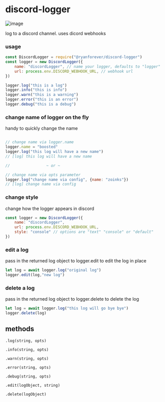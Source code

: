 # discord-logger

![image](https://cdn.glitch.com/dc4b1449-e9df-4aaa-a6ef-c17b2496dea6%2F49180_3_640px.jpg?v=1604715451701)

log to a discord channel. uses dicord webhooks

### usage
```javascript
const DiscordLogger = require("@ryanforever/discord-logger")
const logger = new DiscordLogger({
	name: "discordLogger", // name your logger, defaults to "logger"
	url: process.env.DISCORD_WEBHOOK_URL, // webhook url
})

logger.log("this is a log")
logger.info("this is info")
logger.warn("this is a warning")
logger.error("this is an error")
logger.debug("this is a debug")
```

### change name of logger on the fly
handy to quickly change the name 
```javascript

// change name via logger.name
logger.name = "boosted"
logger.log("this log will have a new name")
// [log] this log will have a new name

//                ~ or ~

// change name via opts parameter
logger.log("change name via config", {name: "zoinks"})
// [log] change name via config
````

### change style
change how the logger appears in discord
```javascript
const logger = new DiscordLogger({
	name: "discordLogger",
	url: process.env.DISCORD_WEBHOOK_URL,
	style: "console" // options are "text" "console" or "default"
})
```

### edit a log
pass in the returned log object to logger.edit to edit the log in place
```javascript
let log = await logger.log("original log")
logger.edit(log,"new log")
```

### delete a log
pass in the returned log object to logger.delete to delete the log
```javascript
let log = await logger.log("this log will go bye bye")
logger.delete(log)
```

## methods

`.log(string, opts)`

`.info(string, opts)`

`.warn(string, opts)`

`.error(string, opts)`

`.debug(string, opts)`

`.edit(logObject, string)`

`.delete(logObject)`